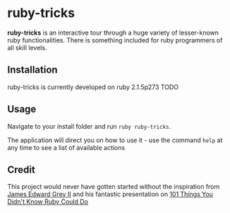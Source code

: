 # ruby-tricks

**ruby-tricks** is an interactive tour through a huge variety of lesser-known ruby functionalities. There is something included for ruby programmers of all skill levels.

## Installation

ruby-tricks is currently developed on ruby 2.1.5p273
TODO

## Usage

Navigate to your install folder and run `ruby ruby-tricks`.

The application will direct you on how to use it - use the command `help` at any time to see a list of available actions

## Credit

This project would never have gotten started without the inspiration from [James Edward Grey II](http://graysoftinc.com/) and his fantastic presentation on [101 Things You Didn't Know Ruby Could Do](https://www.youtube.com/watch?v=aBgnlBoIkVM)
